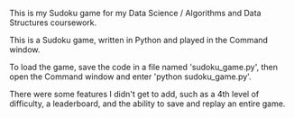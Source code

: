 This is my Sudoku game for my Data Science / Algorithms and Data Structures coursework.

This is a Sudoku game, written in Python and played in the Command window.

To load the game, save the code in a file named 'sudoku_game.py', then open the Command window and enter 'python sudoku_game.py'.

There were some features I didn't get to add, such as a 4th level of difficulty, a leaderboard, and the ability to save and replay an entire game.
